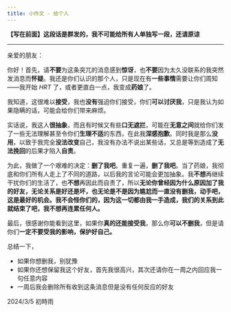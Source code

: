 ```yaml
---
title: 小作文 - 给个人
---
```


**【写在前面】这段话是群发的，我不可能给所有人单独写一段，还请原谅**

---

亲爱的朋友：

你好！首先，请**不要**为这条突兀的消息感到**惊讶**，也**不要**因为太久没联系的我突然发消息而**怀疑**。我还是你们认识的那个人，只是现在有**一些事情**需要让你们周知——我开始 _HRT_ 了，或者更直白一点，我变成**药娘**了。

我知道，这很难以**接受**，我也**没有**强迫你们接受，你们**可以讨厌我**，只是我认为如果隐瞒的话，可能会给你们带来麻烦。

实话说，我这人**很抽象**，而且有时候又有些**口无遮拦**，可能在**无意之间**就给你们发了一些无法理解甚至令你们**生理不适**的东西，在此我**深感抱歉**。同时我是那么**没用**，以致于我完全**没法改变**自己，我没有办法不说出某些话，又总是等到造成了**无法挽回**的后果才陷入**自责**。

为此，我做了一个艰难的决定：**删了我吧**。重复一遍，**删了我吧**。当了药娘，我彻底和你们所有人走上了不同的道路，以后我的言论可能会更加抽象。我**不想**再继续干扰你们的生活了，也**不想**再因此而自责了，所以**无论你曾经因为什么原因加了我的好友，无论关系是好还是坏，也无论是不是因为尴尬而一直没有删我，动手吧，这是最好的机会。我不会怪你们的，因为这一切都由我一手造成，我们的关系到此就结束了吧，我不想再连累任何人。**

最后，很感谢你能看到这里，如果你**真的还能接受我**，那么你**可以不删我**，但是请你们**一定不要受我的影响，保护好自己。**

总结一下，

- 如果你想删我，别犹豫
- 如果你还想保留我这个好友，首先我很高兴，其次还请你在一周之内回应我一句任意内容
- 一周后我会删除所有收到这条消息但是没有任何反应的好友

2024/3/5
初時雨